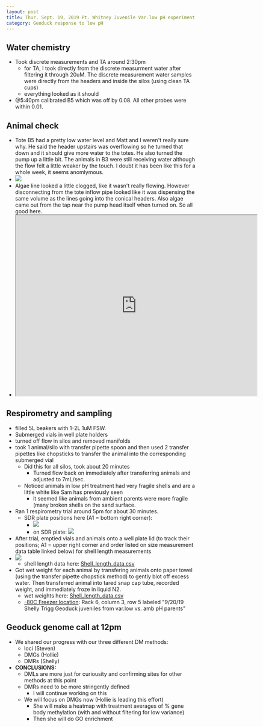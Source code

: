 ```yaml
---
layout: post
title: Thur. Sept. 19, 2019 Pt. Whitney Juvenile Var.low pH experiment
category: Geoduck response to low pH
---
```


## Water chemistry
- Took discrete measurements and TA around 2:30pm
	- for TA, I took directly from the discrete measurment water after filtering it through 20uM. The discrete measurement water samples were directly from the headers and inside the silos (using clean TA cups)
	- everything looked as it should
- @5:40pm calibrated B5 which was off by 0.08. All other probes were within 0.01.

## Animal check
- Tote B5 had a pretty low water level and Matt and I weren't really sure why. He said the header upstairs was overflowing so he turned that down and it should give more water to the totes. He also turned the pump up a little bit. The animals in B3 were still receiving water although the flow felt a little weaker by the touch. I doubt it has been like this for a whole week, it seems anomlymous. 
- [![](https://drive.google.com/uc?export=view&id=1qJcx4kZI58M1znUqjQizEcRYnqCE292a)](https://drive.google.com/open?id=1qJcx4kZI58M1znUqjQizEcRYnqCE292a)
- Algae line looked a little clogged, like it wasn't really flowing. However disconnecting from the tote inflow pipe looked like it was dispensing the same volume as the lines going into the conical headers. Also algae came out from the tap near the pump head itself when turned on. So all good here.
- <iframe src="https://drive.google.com/file/d/1Wr1R9U6BXVGcd3ZYi0d-MH1BzvVq4Nts/preview" width="640" height="480"></iframe>

## Respirometry and sampling
- filled 5L beakers with 1-2L 1uM FSW. 
- Submerged vials in well plate holders
- turned off flow in silos and removed manifolds
- took 1 animal/silo with transfer pipette spoon and then used 2 transfer pipettes like chopsticks to transfer the animal into the corresponding submerged vial
	- Did this for all silos, took about 20 minutes
		- Turned flow back on immediately after transferring animals and adjusted to 7mL/sec. 
	- Noticed animals in low pH treatment had very fragile shells and are a little white like Sam has previously seen
		- it seemed like animals from ambient parents were more fragile (many broken shells on the sand surface. 
- Ran 1 respirometry trial around 5pm for about 30 minutes.
	- SDR plate positions here (A1 = bottom right corner):
		- [![](https://drive.google.com/uc?export=view&id=1-pLPP4zsD3X0uyL_HakmZWjEp5Eqm5SG)](https://drive.google.com/file/d/1-pLPP4zsD3X0uyL_HakmZWjEp5Eqm5SG/view?usp=sharing)
		- on SDR plate:  [![](https://drive.google.com/uc?export=view&id=1TBMmtUUk-HM8rBXHE348p2JbSacWTSfq)](https://drive.google.com/open?id=1TBMmtUUk-HM8rBXHE348p2JbSacWTSfq)  
- After trial, emptied vials and animals onto a well plate lid (to track their positions; A1 = upper right corner and order listed on size measurement data table linked below) for shell length measurements
- [![](https://drive.google.com/uc?export=view&id=1nT7hq6Htii_Wnno32OnSO6ripnLZ5uyx)](https://drive.google.com/open?id=1nT7hq6Htii_Wnno32OnSO6ripnLZ5uyx) 
	- shell length data here: [Shell\_length\_data.csv](https://docs.google.com/spreadsheets/d/1ugMt_ntyyo-wYsKoaXSr2DyElOvokNLT_A39YkV8AGw/edit?usp=sharing) 
- Got wet weight for each animal by transfering animals onto paper towel (using the transfer pipette chopstick method) to gently blot off excess water. Then transferred animal into tared snap cap tube, recorded weight, and immediately froze in liquid N2.
	- wet weights here: [Shell\_length\_data.csv](https://docs.google.com/spreadsheets/d/1ugMt_ntyyo-wYsKoaXSr2DyElOvokNLT_A39YkV8AGw/edit?usp=sharing)
	- [-80C Freezer location](https://docs.google.com/spreadsheets/d/1Qsvz3QTURlPF_hX05BQxjom3484WuMfqQ1ILl9LEljU/edit?usp=sharing): Rack 6, column 3, row 5 labeled "9/20/19 Shelly Trigg Geoduck juveniles from var.low vs. amb pH parents"  

## Geoduck genome call at 12pm
- We shared our progress with our three different DM methods:
	- loci (Steven)
	- DMGs (Hollie)
	- DMRs (Shelly)
- **CONCLUSIONS:**
	- DMLs are more just for curiousity and confirming sites for other methods at this point
	- DMRs need to be more stringently defined
		- I will continue working on this
	- We will focus on DMGs now (Hollie is leading this effort)
		- She will make a heatmap with treatment averages of % gene body methylation (with and without filtering for low variance)
		- Then she will do GO enrichment 
